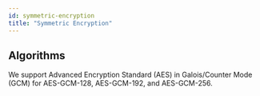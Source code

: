 ```yaml
---
id: symmetric-encryption
title: "Symmetric Encryption"
---
```


## Algorithms
We support Advanced Encryption Standard (AES) 
in Galois/Counter Mode (GCM) for 
AES-GCM-128, AES-GCM-192, and AES-GCM-256.
